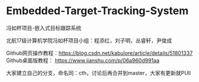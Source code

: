 # Embedded-Target-Tracking-System
冯如杯项目-嵌入式目标跟踪系统

北航17级计算机学院冯如杯项目小组：程添红，刘子明，丛睿轩，尹俊成

Github网页操作教程：https://blog.csdn.net/kabulore/article/details/51801337
Github桌面版教程： https://www.jianshu.com/p/06a960d991aa

大家建立自己的分支，命名同：cth，讨论后再合并到master，大家有更新就PUll
